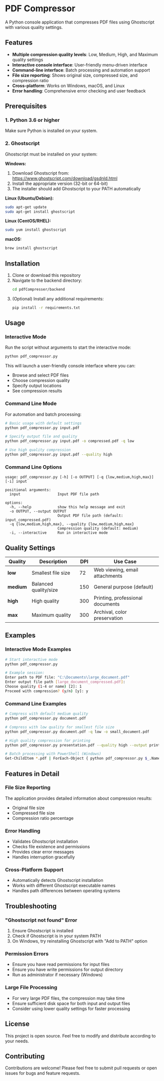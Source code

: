 # PDF Compressor

A Python console application that compresses PDF files using Ghostscript with various quality settings.

## Features

- **Multiple compression quality levels**: Low, Medium, High, and Maximum quality settings
- **Interactive console interface**: User-friendly menu-driven interface
- **Command-line interface**: Batch processing and automation support
- **File size reporting**: Shows original size, compressed size, and compression ratio
- **Cross-platform**: Works on Windows, macOS, and Linux
- **Error handling**: Comprehensive error checking and user feedback

## Prerequisites

### 1. Python 3.6 or higher
Make sure Python is installed on your system.

### 2. Ghostscript
Ghostscript must be installed on your system:

**Windows:**
1. Download Ghostscript from: https://www.ghostscript.com/download/gsdnld.html
2. Install the appropriate version (32-bit or 64-bit)
3. The installer should add Ghostscript to your PATH automatically

**Linux (Ubuntu/Debian):**
```bash
sudo apt-get update
sudo apt-get install ghostscript
```

**Linux (CentOS/RHEL):**
```bash
sudo yum install ghostscript
```

**macOS:**
```bash
brew install ghostscript
```

## Installation

1. Clone or download this repository
2. Navigate to the backend directory:
   ```bash
   cd pdfCompresser/backend
   ```
3. (Optional) Install any additional requirements:
   ```bash
   pip install -r requirements.txt
   ```

## Usage

### Interactive Mode

Run the script without arguments to start the interactive mode:

```bash
python pdf_compressor.py
```

This will launch a user-friendly console interface where you can:
- Browse and select PDF files
- Choose compression quality
- Specify output locations
- See compression results

### Command Line Mode

For automation and batch processing:

```bash
# Basic usage with default settings
python pdf_compressor.py input.pdf

# Specify output file and quality
python pdf_compressor.py input.pdf -o compressed.pdf -q low

# Use high quality compression
python pdf_compressor.py input.pdf --quality high
```

### Command Line Options

```
usage: pdf_compressor.py [-h] [-o OUTPUT] [-q {low,medium,high,max}] [-i] input

positional arguments:
  input                 Input PDF file path

options:
  -h, --help            show this help message and exit
  -o OUTPUT, --output OUTPUT
                        Output PDF file path (default: input_compressed.pdf)
  -q {low,medium,high,max}, --quality {low,medium,high,max}
                        Compression quality (default: medium)
  -i, --interactive     Run in interactive mode
```

## Quality Settings

| Quality | Description | DPI | Use Case |
|---------|-------------|-----|----------|
| **low** | Smallest file size | 72 | Web viewing, email attachments |
| **medium** | Balanced quality/size | 150 | General purpose (default) |
| **high** | High quality | 300 | Printing, professional documents |
| **max** | Maximum quality | 300 | Archival, color preservation |

## Examples

### Interactive Mode Examples

```bash
# Start interactive mode
python pdf_compressor.py

# Example session:
Enter path to PDF file: "C:\Documents\large_document.pdf"
Enter output file path [large_document_compressed.pdf]: 
Choose quality (1-4 or name) [2]: 1
Proceed with compression? (y/n) [y]: y
```

### Command Line Examples

```bash
# Compress with default medium quality
python pdf_compressor.py document.pdf

# Compress with low quality for smallest file size
python pdf_compressor.py document.pdf -q low -o small_document.pdf

# High quality compression for printing
python pdf_compressor.py presentation.pdf --quality high --output print_ready.pdf

# Batch processing with PowerShell (Windows)
Get-ChildItem *.pdf | ForEach-Object { python pdf_compressor.py $_.Name -q medium }
```

## Features in Detail

### File Size Reporting
The application provides detailed information about compression results:
- Original file size
- Compressed file size
- Compression ratio percentage

### Error Handling
- Validates Ghostscript installation
- Checks file existence and permissions
- Provides clear error messages
- Handles interruption gracefully

### Cross-Platform Support
- Automatically detects Ghostscript installation
- Works with different Ghostscript executable names
- Handles path differences between operating systems

## Troubleshooting

### "Ghostscript not found" Error
1. Ensure Ghostscript is installed
2. Check if Ghostscript is in your system PATH
3. On Windows, try reinstalling Ghostscript with "Add to PATH" option

### Permission Errors
- Ensure you have read permissions for input files
- Ensure you have write permissions for output directory
- Run as administrator if necessary (Windows)

### Large File Processing
- For very large PDF files, the compression may take time
- Ensure sufficient disk space for both input and output files
- Consider using lower quality settings for faster processing

## License

This project is open source. Feel free to modify and distribute according to your needs.

## Contributing

Contributions are welcome! Please feel free to submit pull requests or open issues for bugs and feature requests.
